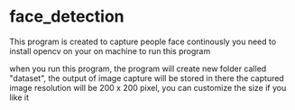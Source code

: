 # face_detection
This program is created to capture people face continously
you need to install opencv on your on machine to run this program

when you run this program, the program will create new folder called "dataset", the output of image capture will be stored in there
the captured image resolution will be 200 x 200 pixel, you can customize the size if you like it 
